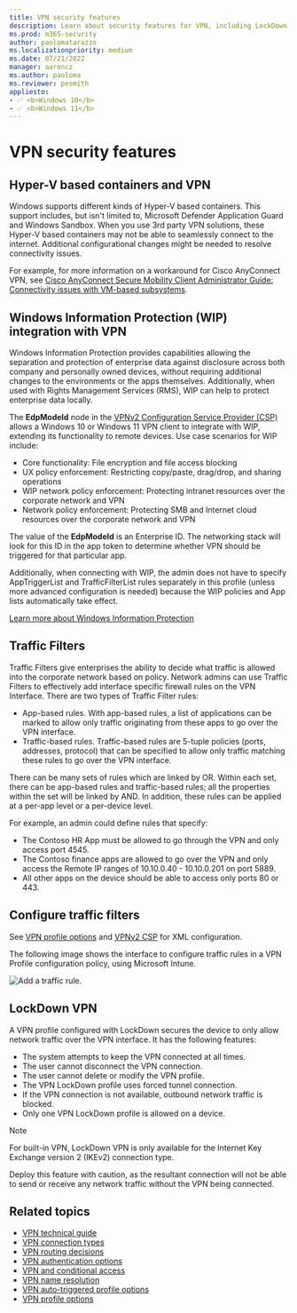 ```yaml
---
title: VPN security features
description: Learn about security features for VPN, including LockDown VPN, Windows Information Protection integration with VPN, and traffic filters.
ms.prod: m365-security
author: paolomatarazzo
ms.localizationpriority: medium
ms.date: 07/21/2022
manager: aaroncz
ms.author: paoloma
ms.reviewer: pesmith
appliesto:
- ✅ <b>Windows 10</b>
- ✅ <b>Windows 11</b>
---
```


# VPN security features

## Hyper-V based containers and VPN

Windows supports different kinds of Hyper-V based containers. This support includes, but isn't limited to, Microsoft Defender Application Guard and Windows Sandbox. When you use 3rd party VPN solutions, these Hyper-V based containers may not be able to seamlessly connect to the internet. Additional configurational changes might be needed to resolve connectivity issues.

For example, for more information on a workaround for Cisco AnyConnect VPN, see [Cisco AnyConnect Secure Mobility Client Administrator Guide: Connectivity issues with VM-based subsystems](https://www.cisco.com/c/en/us/td/docs/security/vpn_client/anyconnect/anyconnect410/administration/guide/b-anyconnect-admin-guide-4-10/troubleshoot-anyconnect.html#Cisco_Task_in_List_GUI.dita_3a9a8101-f034-4e9b-b24a-486ee47b5e9f).

## Windows Information Protection (WIP) integration with VPN

Windows Information Protection provides capabilities allowing the separation and protection of enterprise data against disclosure across both company and personally owned devices, without requiring additional changes to the environments or the apps themselves. Additionally, when used with Rights Management Services (RMS), WIP can help to protect enterprise data locally.

The **EdpModeId** node in the [VPNv2 Configuration Service Provider (CSP)](/windows/client-management/mdm/vpnv2-csp) allows a Windows 10 or Windows 11 VPN client to integrate with WIP, extending its functionality to remote devices. Use case scenarios for WIP include:

- Core functionality: File encryption and file access blocking
- UX policy enforcement: Restricting copy/paste, drag/drop, and sharing operations
- WIP network policy enforcement: Protecting intranet resources over the corporate network and VPN
- Network policy enforcement: Protecting SMB and Internet cloud resources over the corporate network and VPN

The value of the **EdpModeId** is an Enterprise ID. The networking stack will look for this ID in the app token to determine whether VPN should be triggered for that particular app.

Additionally, when connecting with WIP, the admin does not have to specify AppTriggerList and TrafficFilterList rules separately in this profile (unless more advanced configuration is needed) because the WIP policies and App lists automatically take effect.

[Learn more about Windows Information Protection](/windows/threat-protection/windows-information-protection/protect-enterprise-data-using-wip)


## Traffic Filters

Traffic Filters give enterprises the ability to decide what traffic is allowed into the corporate network based on policy. Network admins can use Traffic Filters to effectively add interface specific firewall rules on the VPN Interface. There are two types of Traffic Filter rules:

- App-based rules. With app-based rules, a list of applications can be marked to allow only traffic originating from these apps to go over the VPN interface.
- Traffic-based rules. Traffic-based rules are 5-tuple policies (ports, addresses, protocol) that can be specified to allow only traffic matching these rules to go over the VPN interface.

There can be many sets of rules which are linked by OR. Within each set, there can be app-based rules and traffic-based rules; all the properties within the set will be linked by AND. In addition, these rules can be applied at a per-app level or a per-device level.

For example, an admin could define rules that specify:

- The Contoso HR App must be allowed to go through the VPN and only access port 4545.
- The Contoso finance apps are allowed to go over the VPN and only access the Remote IP ranges of 10.10.0.40 - 10.10.0.201 on port 5889.
- All other apps on the device should be able to access only ports 80 or 443.

## Configure traffic filters

See [VPN profile options](vpn-profile-options.md) and [VPNv2 CSP](/windows/client-management/mdm/vpnv2-csp) for XML configuration.

The following image shows the interface to configure traffic rules in a VPN Profile configuration policy, using Microsoft Intune.

![Add a traffic rule.](images/vpn-traffic-rules.png)


## LockDown VPN

A VPN profile configured with LockDown secures the device to only allow network traffic over the VPN interface. It has the following features:

- The system attempts to keep the VPN connected at all times.
- The user cannot disconnect the VPN connection.
- The user cannot delete or modify the VPN profile.
- The VPN LockDown profile uses forced tunnel connection.
- If the VPN connection is not available, outbound network traffic is blocked.
- Only one VPN LockDown profile is allowed on a device.

> [!NOTE]
> For built-in VPN, LockDown VPN is only available for the Internet Key Exchange version 2 (IKEv2) connection type.

Deploy this feature with caution, as the resultant connection will not be able to send or receive any network traffic without the VPN being connected.


## Related topics

- [VPN technical guide](vpn-guide.md)
- [VPN connection types](vpn-connection-type.md)
- [VPN routing decisions](vpn-routing.md)
- [VPN authentication options](vpn-authentication.md)
- [VPN and conditional access](vpn-conditional-access.md)
- [VPN name resolution](vpn-name-resolution.md)
- [VPN auto-triggered profile options](vpn-auto-trigger-profile.md)
- [VPN profile options](vpn-profile-options.md)
